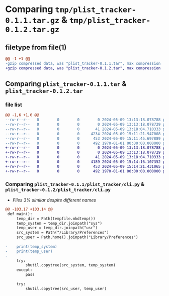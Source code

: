 # Comparing `tmp/plist_tracker-0.1.1.tar.gz` & `tmp/plist_tracker-0.1.2.tar.gz`

## filetype from file(1)

```diff
@@ -1 +1 @@
-gzip compressed data, was "plist_tracker-0.1.1.tar", max compression
+gzip compressed data, was "plist_tracker-0.1.2.tar", max compression
```

## Comparing `plist_tracker-0.1.1.tar` & `plist_tracker-0.1.2.tar`

### file list

```diff
@@ -1,6 +1,6 @@
--rw-r--r--   0        0        0        0 2024-05-09 13:13:18.078788 plist_tracker-0.1.1/README.md
--rw-r--r--   0        0        0        0 2024-05-09 13:13:18.078729 plist_tracker-0.1.1/plist_tracker/__init__.py
--rw-r--r--   0        0        0       41 2024-05-09 13:18:04.710333 plist_tracker-0.1.1/plist_tracker/__main__.py
--rw-r--r--   0        0        0     4234 2024-05-09 15:11:21.947008 plist_tracker-0.1.1/plist_tracker/cli.py
--rw-r--r--   0        0        0      453 2024-05-09 15:11:45.697889 plist_tracker-0.1.1/pyproject.toml
--rw-r--r--   0        0        0      492 1970-01-01 00:00:00.000000 plist_tracker-0.1.1/PKG-INFO
+-rw-r--r--   0        0        0        0 2024-05-09 13:13:18.078788 plist_tracker-0.1.2/README.md
+-rw-r--r--   0        0        0        0 2024-05-09 13:13:18.078729 plist_tracker-0.1.2/plist_tracker/__init__.py
+-rw-r--r--   0        0        0       41 2024-05-09 13:18:04.710333 plist_tracker-0.1.2/plist_tracker/__main__.py
+-rw-r--r--   0        0        0     4189 2024-05-09 15:14:16.107352 plist_tracker-0.1.2/plist_tracker/cli.py
+-rw-r--r--   0        0        0      453 2024-05-09 15:14:21.431065 plist_tracker-0.1.2/pyproject.toml
+-rw-r--r--   0        0        0      492 1970-01-01 00:00:00.000000 plist_tracker-0.1.2/PKG-INFO
```

### Comparing `plist_tracker-0.1.1/plist_tracker/cli.py` & `plist_tracker-0.1.2/plist_tracker/cli.py`

 * *Files 3% similar despite different names*

```diff
@@ -103,17 +103,14 @@
 def main():
     temp_dir = Path(tempfile.mkdtemp())
     temp_system = temp_dir.joinpath("sys")
     temp_user = temp_dir.joinpath("usr")
     src_system = Path("/Library/Preferences")
     src_user = Path.home().joinpath("Library/Preferences")
 
-    print(temp_system)
-    print(temp_user)
-
     try:
         shutil.copytree(src_system, temp_system)
     except:
         pass
 
     try:
         shutil.copytree(src_user, temp_user)
```

